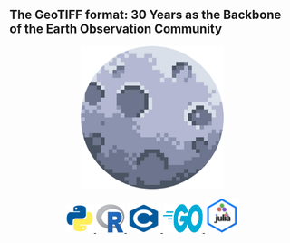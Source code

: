 ## The GeoTIFF format: 30 Years as the Backbone of the Earth Observation Community


<p align="center">
  <img src="assets/moon.png" alt="Band GIF" style="width: 50%">
</p>

<p align="center">
  <a href="https://github.com/andesdatacube/geotiff/blob/main/moon.py" target="_blank">
    <img src="assets/python.webp" alt="Python" style="height: 50px; width: 50px">
  </a>
  <a href="https://github.com/andesdatacube/geotiff/blob/main/moon.R" target="_blank">
    <img src="assets/R.png" alt="R" style="height: 50px; width: 50px">
  </a>
  <a href="https://github.com/andesdatacube/geotiff/blob/main/moon.c" target="_blank">
    <img src="assets/c.webp" alt="C" style="height: 50px; width: 60px">
  </a>
  <a href="https://github.com/andesdatacube/geotiff/blob/main/moon.go" target="_blank">
    <img src="assets/go.png" alt="Go" style="height: 50px; width: 70px">
  </a>
  <a href="https://github.com/andesdatacube/geotiff/blob/main/moon.jl" target="_blank">
    <img src="assets/julia.png" alt="Julia" style="height: 60px; width: 60px">
  </a>
</p>
